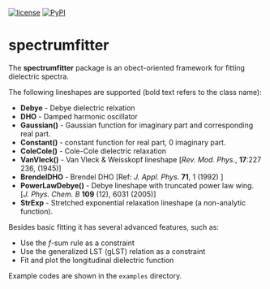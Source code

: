 [![license](https://img.shields.io/github/license/mashape/apistatus.svg)](https://pypi.python.org/pypi/spectrumfitter)
[![PyPI](https://img.shields.io/pypi/dm/spectrumfitter.svg?style=flat-square)](https://pypi.python.org/pypi/spectrumfitter)

# spectrumfitter

The **spectrumfitter** package is an obect-oriented framework for fitting dielectric spectra.

The following lineshapes are supported (bold text refers to the class name): 
* **Debye** - Debye dielectric relxation 
* **DHO** - Damped harmonic oscillator 
* **Gaussian()** - Gaussian function for imaginary part and corresponding real part. 
* **Constant()** - constant function for real part, 0 imaginary part. 
* **ColeCole()** - Cole-Cole dielectric relaxation 
* **VanVleck()** - Van Vleck & Weisskopf lineshape [*Rev. Mod. Phys.*, **17**:227 236, (1945)]
* **BrendelDHO** - Brendel DHO [Ref: *J. Appl. Phys*. **71**, 1 (1992) ]
* **PowerLawDebye()** - Debye lineshape with truncated power law wing. [*J. Phys. Chem. B* **109** (12), 6031 (2005)] 
* **StrExp** - Stretched exponential relaxation lineshape (a non-analytic function).


Besides basic fitting it has several advanced features, such as: 
* Use the *f*-sum rule as a constraint 
* Use the generalized LST (gLST) relation as a constraint 
* Fit and plot the longitudinal dielectric function

Example codes are shown in the `examples` directory. 



